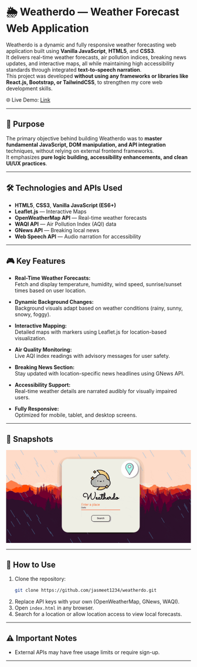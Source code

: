 # 🌦️ Weatherdo — Weather Forecast Web Application

Weatherdo is a dynamic and fully responsive weather forecasting web application built using **Vanilla JavaScript**, **HTML5**, and **CSS3**.  
It delivers real-time weather forecasts, air pollution indices, breaking news updates, and interactive maps, all while maintaining high accessibility standards through integrated **text-to-speech narration**.  
This project was developed **without using any frameworks or libraries like React.js, Bootstrap, or TailwindCSS**, to strengthen my core web development skills.

🌐 Live Demo: [Link](jasmeet1234.github.io/WeatherDo/)

---

## 🎯 Purpose

The primary objective behind building Weatherdo was to **master fundamental JavaScript, DOM manipulation, and API integration** techniques, without relying on external frontend frameworks.  
It emphasizes **pure logic building, accessibility enhancements, and clean UI/UX practices**.

---

## 🛠 Technologies and APIs Used

- **HTML5**, **CSS3**, **Vanilla JavaScript (ES6+)**
- **Leaflet.js** — Interactive Maps
- **OpenWeatherMap API** — Real-time weather forecasts
- **WAQI API** — Air Pollution Index (AQI) data
- **GNews API** — Breaking local news
- **Web Speech API** — Audio narration for accessibility

---

## 🎮 Key Features

- **Real-Time Weather Forecasts:**  
  Fetch and display temperature, humidity, wind speed, sunrise/sunset times based on user location.

- **Dynamic Background Changes:**  
  Background visuals adapt based on weather conditions (rainy, sunny, snowy, foggy).

- **Interactive Mapping:**  
  Detailed maps with markers using Leaflet.js for location-based visualization.

- **Air Quality Monitoring:**  
  Live AQI index readings with advisory messages for user safety.

- **Breaking News Section:**  
  Stay updated with location-specific news headlines using GNews API.

- **Accessibility Support:**  
  Real-time weather details are narrated audibly for visually impaired users.

- **Fully Responsive:**  
  Optimized for mobile, tablet, and desktop screens.

---

## 📸 Snapshots

![WeatherDo](Snaps/WeatherDo.gif)

---

## 🚀 How to Use

1. Clone the repository:
   ```bash
   git clone https://github.com/jasmeet1234/weatherdo.git
   ```
2. Replace API keys with your own (OpenWeatherMap, GNews, WAQI).
3. Open `index.html` in any browser.
4. Search for a location or allow location access to view local forecasts.

---

## ⚠️ Important Notes

- External APIs may have free usage limits or require sign-up.

---
